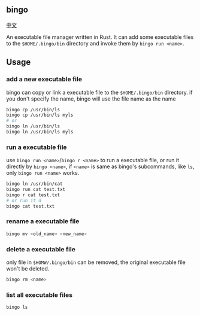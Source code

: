 ## bingo

[中文](./README-ZH_CN.md)

An executable file manager written in Rust. It can add some executable files to the `$HOME/.bingo/bin` directory and invoke them by `bingo run <name>`.


## Usage

### add a new executable file

bingo can copy or link a executable file to the `$HOME/.bingo/bin` directory. if you don't specify the name, bingo will use the file name as the name

```bash
bingo cp /usr/bin/ls
bingo cp /usr/bin/ls myls
# or
bingo ln /usr/bin/ls
bingo ln /usr/bin/ls myls
```

### run a executable file

use `bingo run <name>`/`bingo r <name>` to run a executable file, or run it directly by `bingo <name>`, if `<name>` is same as bingo's subcommands, like `ls`, only `bingo run <name>` works. 

```bash
bingo ln /usr/bin/cat
bingo run cat test.txt
bingo r cat test.txt
# or run it d
bingo cat test.txt
```

### rename a executable file
```bash
bingo mv <old_name> <new_name>
```

### delete a executable file

only file in `$HOMW/.bingo/bin` can be removed, the original executable file won't be deleted.

```bash
bingo rm <name>
```

### list all executable files
```bash
bingo ls
```
